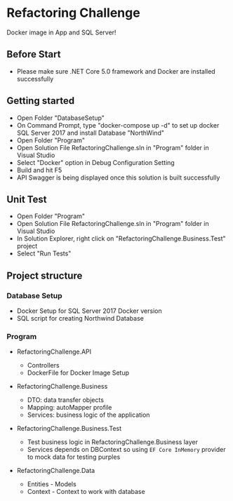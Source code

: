 # Refactoring Challenge

Docker image in App and SQL Server!

## Before Start
- Please make sure .NET Core 5.0 framework and Docker are installed successfully

## Getting started

- Open Folder "DatabaseSetup" 
- On Command Prompt, type "docker-compose up -d" to set up docker SQL Server 2017 and install Database "NorthWind"
- Open Folder "Program"  
- Open Solution File RefactoringChallenge.sln in "Program" folder in Visual Studio
- Select "Docker" option in Debug Configuration Setting
- Build and hit F5
- API Swagger is being displayed once this solution is built successfully

## Unit Test
- Open Folder "Program"  
- Open Solution File RefactoringChallenge.sln in "Program" folder in Visual Studio
- In Solution Explorer, right click on "RefactoringChallenge.Business.Test" project
- Select "Run Tests"

## Project structure

### Database Setup
- Docker Setup for SQL Server 2017 Docker version
- SQL script for creating Northwind Database

### Program

- RefactoringChallenge.API
  - Controllers
  - DockerFile for Docker Image Setup

- RefactoringChallenge.Business
  - DTO: data transfer objects
  - Mapping: autoMapper profile
  - Services: business logic of the application

- RefactoringChallenge.Business.Test
  - Test business logic in RefactoringChallenge.Business layer
  - Services depends on DBContext so using ```EF Core InMemory``` provider to mock data for testing purples

- RefactoringChallenge.Data
  - Entities - Models
  - Context - Context to work with database

